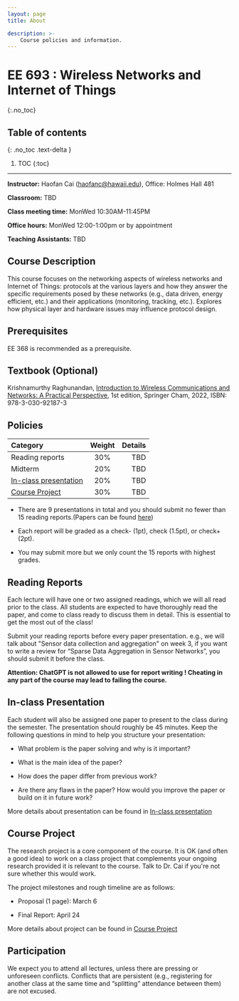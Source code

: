 ```yaml
---
layout: page
title: About

description: >-
    Course policies and information.
---
```


# EE 693 : Wireless Networks and Internet of Things
{:.no_toc}

## Table of contents
{: .no_toc .text-delta }

1. TOC
{:toc}

---
**Instructor:** Haofan Cai (<haofanc@hawaii.edu>), Office: Holmes Hall 481

**Classroom:** TBD

**Class meeting time:** MonWed 10:30AM-11:45PM

**Office hours:** MonWed 12:00-1:00pm or by appointment

**Teaching Assistants:** TBD

## Course Description

This course focuses on the networking aspects of wireless networks and Internet of Things: protocols at the various layers and how they answer the specific requirements posed by these networks (e.g., data driven, energy efficient, etc.) and their applications (monitoring, tracking, etc.). Explores how physical layer and hardware issues may influence protocol design. 


## Prerequisites
EE 368 is recommended as a prerequisite.

## Textbook (Optional)
Krishnamurthy Raghunandan, [Introduction to Wireless Communications and Networks: A Practical Perspective](https://link.springer.com/book/10.1007/978-3-030-92188-0), 1st edition, Springer Cham, 2022, ISBN: 978-3-030-92187-3

## Policies

| Category      | Weight | Details     |
| :---        |    :----:   |          ---: |
| Reading reports      | 30%       |  TBD  |
| Midterm   | 20%        | TBD     |
| [In-class presentation](../reading%20reports)   | 20%        |    TBD   |
| [Course Project](../Project)   | 30%        | TBD   |

- There are 9 presentations in total and you should submit no fewer than 15 reading reports.(Papers can be found [here](../paper%20list))

- Each report will be graded as a check- (1pt), check (1.5pt), or check+ (2pt).

- You may submit more but we only count the 15 reports with highest grades.

## Reading Reports

Each lecture will have one or two assigned readings, which we will all read prior to the class. All students are expected to have thoroughly read the paper, and come to class ready to discuss them in detail. This is essential to get the most out of the class!

Submit your reading reports before every paper presentation. e.g., we will talk about "Sensor data collection and aggregation" on week 3, if you want to write a review for “Sparse Data Aggregation in Sensor Networks”, you should submit it before the class.

**Attention: ChatGPT is not allowed to use for report writing ! Cheating in any part of the course may lead to failing the course.**

## In-class Presentation

Each student will also be assigned one paper to present to the class during the semester. The presentation should roughly be 45 minutes. Keep the following questions in mind to help you structure your presentation:

- What problem is the paper solving and why is it important?

- What is the main idea of the paper?

- How does the paper differ from previous work?

- Are there any flaws in the paper? How would you improve the paper or build on it in future work?

More details about presentation can be found in [In-class presentation](../reading%20reports)

## Course Project

The research project is a core component of the course. It is OK (and often a good idea) to work on a class project that complements your ongoing research provided it is relevant to the course. Talk to Dr. Cai if you're not sure whether this would work.

The project milestones and rough timeline are as follows:

- Proposal (1 page): March 6

- Final Report: April 24

More details about project can be found in [Course Project](../Project) 

## Participation

We expect you to attend all lectures, unless there are pressing or unforeseen conflicts. Conflicts that are persistent (e.g., registering for another class at the same time and “splitting” attendance between them) are not excused.
